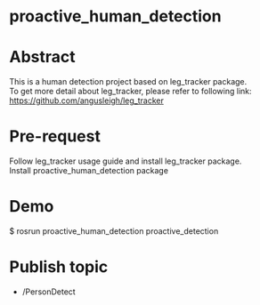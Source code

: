 # proactive_human_detection
# Abstract
This is a human detection project based on leg_tracker package.<br />
To get more detail about leg_tracker, please refer to following link:
https://github.com/angusleigh/leg_tracker

# Pre-request 
Follow leg_tracker usage guide and install leg_tracker package.<br />
Install proactive_human_detection package<br/>

# Demo
$ rosrun proactive_human_detection proactive_detection<br/>

# Publish topic
  * /PersonDetect <br />  
